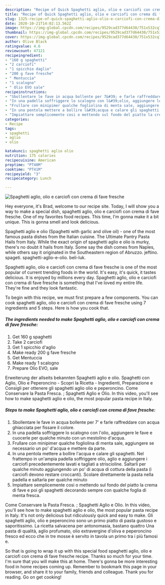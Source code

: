 ```yaml
---
description: "Recipe of Quick Spaghetti aglio, olio e carciofi con crema di fave fresche"
title: "Recipe of Quick Spaghetti aglio, olio e carciofi con crema di fave fresche"
slug: 1325-recipe-of-quick-spaghetti-aglio-olio-e-carciofi-con-crema-di-fave-fresche
date: 2020-10-21T14:02:13.562Z
image: https://img-global.cpcdn.com/recipes/9529cad377d64430/751x532cq70/spaghetti-aglio-olio-e-carciofi-con-crema-di-fave-fresche-recipe-main-photo.jpg
thumbnail: https://img-global.cpcdn.com/recipes/9529cad377d64430/751x532cq70/spaghetti-aglio-olio-e-carciofi-con-crema-di-fave-fresche-recipe-main-photo.jpg
cover: https://img-global.cpcdn.com/recipes/9529cad377d64430/751x532cq70/spaghetti-aglio-olio-e-carciofi-con-crema-di-fave-fresche-recipe-main-photo.jpg
author: Olive Black
ratingvalue: 4.6
reviewcount: 47121
recipeingredient:
- "160 g spaghetti"
- "2 carciofi"
- "1 spicchio daglio"
- "200 g fave fresche"
- " Mentuccia"
- "1 scalogno"
- " Olio EVO sale"
recipeinstructions:
- "Sbollentare le fave in acqua bollente per 7&#39; e farle raffreddare con acqua ghiacciata per fissare il colore."
- "In una padella soffriggere lo scalogno con l&#39;olio, aggiungere le fave e cuocerle per qualche minuto con un mestolino d&#39;acqua."
- "Frullare con minipimer qualche fogliolina di menta sale, aggiungere se necessario un po&#39; d&#39;acqua e mettere da parte."
- "In una pentola mettere a bollire l&#39;acqua e calare gli spaghetti. Nel frattempo in un&#39;ampia padella soffriggere olio, aglio e aggiungere i carciofi precedentemente lavati e tagliati a striscioline. Saltarli per qualche minuto aggiungendo un po&#39; di acqua di cottura della pasta (i carciofi devono restare croccanti). Scolare direttamente la pasta nella padella e saltarla per qualche minuto"
- "Impiattare semplicemente cosi o mettendo sul fondo del piatto la crema di fave e poi gli spaghetti decorando sempre con qualche foglia di menta fresca."
categories:
- Recipe
tags:
- spaghetti
- aglio
- olio

katakunci: spaghetti aglio olio 
nutrition: 175 calories
recipecuisine: American
preptime: "PT40M"
cooktime: "PT41M"
recipeyield: "3"
recipecategory: Lunch

---
```



![Spaghetti aglio, olio e carciofi con crema di fave fresche](https://img-global.cpcdn.com/recipes/9529cad377d64430/751x532cq70/spaghetti-aglio-olio-e-carciofi-con-crema-di-fave-fresche-recipe-main-photo.jpg)

Hey everyone, it's Brad, welcome to our recipe site. Today, I will show you a way to make a special dish, spaghetti aglio, olio e carciofi con crema di fave fresche. One of my favorites food recipes. This time, I'm gonna make it a bit unique. This is gonna smell and look delicious.

Spaghetti aglio e olio (Spaghetti with garlic and olive oil) - one of the most famous pasta dishes from the Italian cuisine. The Ultimate Pantry Pasta Hails from Italy. While the exact origin of spaghetti aglio e olio is murky, there&#39;s no doubt it hails from Italy. Some say the dish comes from Naples, while others say it originated in the Southeastern region of Abruzzo. jeftino. spageti. spaghetti-aglio-e-olio. beli-luk.

Spaghetti aglio, olio e carciofi con crema di fave fresche is one of the most popular of current trending foods in the world. It's easy, it's quick, it tastes delicious. It is enjoyed by millions every day. Spaghetti aglio, olio e carciofi con crema di fave fresche is something that I've loved my entire life. They're fine and they look fantastic.


To begin with this recipe, we must first prepare a few components. You can cook spaghetti aglio, olio e carciofi con crema di fave fresche using 7 ingredients and 5 steps. Here is how you cook that.

<!--inarticleads1-->

##### The ingredients needed to make Spaghetti aglio, olio e carciofi con crema di fave fresche:

1. Get 160 g spaghetti
1. Take 2 carciofi
1. Get 1 spicchio d&#39;aglio
1. Make ready 200 g fave fresche
1. Get  Mentuccia
1. Make ready 1 scalogno
1. Prepare  Olio EVO, sale


Erweiterung der allseits bekannten Spaghetti aglio e olio. Spaghetti con Aglio, Olio e Peperoncino - Scopri la Ricetta - Ingredienti, Preparazione e Consigli per ottenere gli spaghetti aglio olio e peperoncino. Come Conservare la Pasta Fresca. ; Spaghetti Aglio e Olio. In this video, you&#39;ll see how to make spaghetti aglio e olio, the most popular pasta recipe in Italy. 

<!--inarticleads2-->

##### Steps to make Spaghetti aglio, olio e carciofi con crema di fave fresche:

1. Sbollentare le fave in acqua bollente per 7&#39; e farle raffreddare con acqua ghiacciata per fissare il colore.
1. In una padella soffriggere lo scalogno con l&#39;olio, aggiungere le fave e cuocerle per qualche minuto con un mestolino d&#39;acqua.
1. Frullare con minipimer qualche fogliolina di menta sale, aggiungere se necessario un po&#39; d&#39;acqua e mettere da parte.
1. In una pentola mettere a bollire l&#39;acqua e calare gli spaghetti. Nel frattempo in un&#39;ampia padella soffriggere olio, aglio e aggiungere i carciofi precedentemente lavati e tagliati a striscioline. Saltarli per qualche minuto aggiungendo un po&#39; di acqua di cottura della pasta (i carciofi devono restare croccanti). Scolare direttamente la pasta nella padella e saltarla per qualche minuto
1. Impiattare semplicemente cosi o mettendo sul fondo del piatto la crema di fave e poi gli spaghetti decorando sempre con qualche foglia di menta fresca.


Come Conservare la Pasta Fresca. ; Spaghetti Aglio e Olio. In this video, you&#39;ll see how to make spaghetti aglio e olio, the most popular pasta recipe in Italy. It&#39;s not only delicious but ridiculously quick and easy to make. Gli spaghetti aglio, olio e peperoncino sono un primo piatto di pasta gustoso e saporitissimo. La ricetta salvacena per antonomasia, bastano quattro Una pasta di qualità, aglio profumato, olio extravergine d&#39;oliva e peperoncino fresco ed ecco che in tre mosse è servito in tavola un primo tra i più famosi e. 

So that is going to wrap it up with this special food spaghetti aglio, olio e carciofi con crema di fave fresche recipe. Thanks so much for your time. I'm sure that you will make this at home. There's gonna be more interesting food in home recipes coming up. Remember to bookmark this page in your browser, and share it to your family, friends and colleague. Thank you for reading. Go on get cooking!
